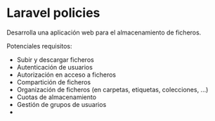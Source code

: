 # Laravel policies

Desarrolla una aplicación web para el almacenamiento de ficheros.

Potenciales requisitos:

- Subir y descargar ficheros
- Autenticación de usuarios
- Autorización en acceso a ficheros
- Compartición de ficheros
- Organización de ficheros (en carpetas, etiquetas, colecciones, ...)
- Cuotas de almacenamiento
- Gestión de grupos de usuarios
- 
